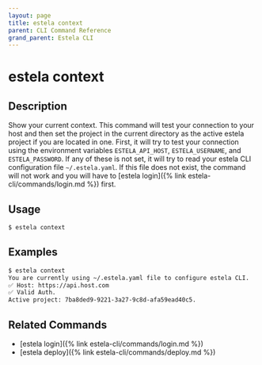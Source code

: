 ```yaml
---
layout: page
title: estela context
parent: CLI Command Reference
grand_parent: Estela CLI
---
```


# estela context

## Description

Show your current context. This command will test your connection to your host and then set the project
in the current directory as the active estela project if you are located in one.
First, it will try to test your connection using the environment variables `ESTELA_API_HOST`,
`ESTELA_USERNAME`, and `ESTELA_PASSWORD`. If any of these is not set, it will try to read your estela CLI configuration file
`~/.estela.yaml`. If this file does not exist, the command will not work and you will have to 
[estela login]({% link estela-cli/commands/login.md %}) first.

## Usage

```bash
$ estela context
```

## Examples

```bash
$ estela context
You are currently using ~/.estela.yaml file to configure estela CLI.
✅ Host: https://api.host.com
✅ Valid Auth.
Active project: 7ba8ded9-9221-3a27-9c8d-afa59ead40c5.
```

## Related Commands

- [estela login]({% link estela-cli/commands/login.md %})
- [estela deploy]({% link estela-cli/commands/deploy.md %})

